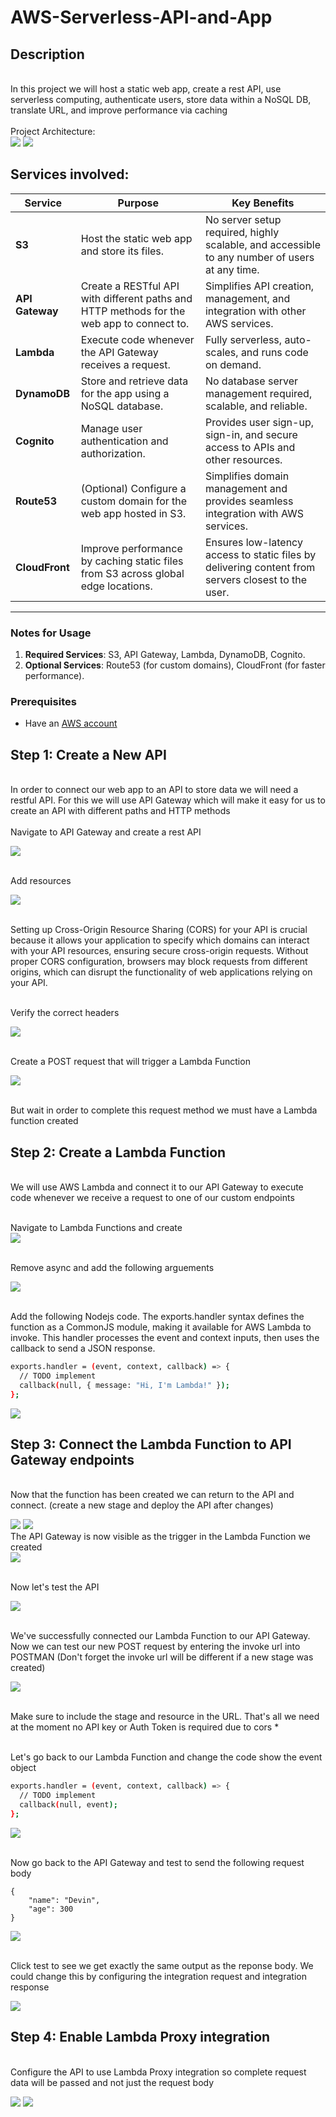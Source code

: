 # AWS-Serverless-API-and-App
<h2>Description</h2>
<br/> In this project we will host a static web app, create a rest API, use serverless computing, authenticate users, store data within a NoSQL DB, translate URL, and improve performance via caching
<br />
<br/> Project Architecture: <br/>
<img src="https://github.com/user-attachments/assets/e4201958-eb72-4d2e-9f54-91836f0037ea"/>

<img src="https://github.com/user-attachments/assets/ac10e086-d864-4026-9626-887595fe7999"/>
<h2> Services involved: </h2>

| **Service**    | **Purpose**                                                                                     | **Key Benefits**                                                                                     |
|-----------------|-----------------------------------------------------------------------------------------------|-----------------------------------------------------------------------------------------------------|
| **S3**          | Host the static web app and store its files.                                                   | No server setup required, highly scalable, and accessible to any number of users at any time.       |
| **API Gateway** | Create a RESTful API with different paths and HTTP methods for the web app to connect to.       | Simplifies API creation, management, and integration with other AWS services.                       |
| **Lambda**      | Execute code whenever the API Gateway receives a request.                                       | Fully serverless, auto-scales, and runs code on demand.                                             |
| **DynamoDB**    | Store and retrieve data for the app using a NoSQL database.                                     | No database server management required, scalable, and reliable.                                     |
| **Cognito**     | Manage user authentication and authorization.                                                  | Provides user sign-up, sign-in, and secure access to APIs and other resources.                      |
| **Route53**     | (Optional) Configure a custom domain for the web app hosted in S3.                             | Simplifies domain management and provides seamless integration with AWS services.                   |
| **CloudFront**  | Improve performance by caching static files from S3 across global edge locations.              | Ensures low-latency access to static files by delivering content from servers closest to the user.   |

---

### **Notes for Usage**
1. **Required Services**: S3, API Gateway, Lambda, DynamoDB, Cognito.
2. **Optional Services**: Route53 (for custom domains), CloudFront (for faster performance).  



<p align="center">
  
### **Prerequisites**  
- Have an [AWS account](https://aws.amazon.com/console/)   

 ##  Step 1: Create a New API


<br/> In order to connect our web app to an API to store data we will need a restful API. For this we will use API Gateway which will make it easy for us to create an API with different paths and HTTP methods <br/>
 <br/> Navigate to API Gateway and create a rest API <br/>

 <img src="https://github.com/user-attachments/assets/11d8c3ae-5767-4509-bf4f-700a5880172e"/>

  <br/> Add resources <br/>

 <img src="https://github.com/user-attachments/assets/fc2510af-873e-47a0-97cc-9f892c5461cb"/>
 
<br/> Setting up Cross-Origin Resource Sharing (CORS) for your API is crucial because it allows your application to specify which domains can interact with your API resources, ensuring secure cross-origin requests. Without proper CORS configuration, browsers may block requests from different origins, which can disrupt the functionality of web applications relying on your API. <br/>

  <br/> Verify the correct headers <br/>

 <img src="https://github.com/user-attachments/assets/ead6c0cb-a95c-42db-ace2-d6c52eba8597"/>

  <br/> Create a POST request that will trigger a Lambda Function <br/>

 <img src="https://github.com/user-attachments/assets/13b13dc1-1fb8-404d-989c-730b4dd0d004"/>

  <br/> But wait in order to complete this request method we must have a Lambda function created <br/>

  ## Step 2: Create a Lambda Function

<br/> We will use AWS Lambda and connect it to our API Gateway to execute code whenever we receive a request to one of our custom endpoints 
 <br/>

 <br/> Navigate to Lambda Functions and create  <br/>
 <img src="https://github.com/user-attachments/assets/71162284-cec5-4643-bb92-05d9a9a3cb79"/>

  <br/> Remove async and add the following arguements <br/>

 <img src="https://github.com/user-attachments/assets/5e6fe862-2bdd-4be4-8d09-46990aeaecb6"/>

  <br/> Add the following Nodejs code. The exports.handler syntax defines the function as a CommonJS module, making it available for AWS Lambda to invoke. This handler processes the event and context inputs, then uses the callback to send a JSON response.  <br/>

```Bash
exports.handler = (event, context, callback) => {
  // TODO implement
  callback(null, { message: "Hi, I'm Lambda!" });
};
```

 <img src="https://github.com/user-attachments/assets/65d36dae-67e5-4a2e-9542-184ac04836f8"/>


## Step 3: Connect the Lambda Function to API Gateway endpoints 
  <br/> Now that the function has been created we can return to the API and connect. (create a new stage and deploy the API after changes) <br/>

 <img src="https://github.com/user-attachments/assets/89b81a38-091c-44af-b71a-c3f275c89cbf"/>
<img src="https://github.com/user-attachments/assets/7f2e56ef-f849-409e-af18-96e13fa89cdf"/>
<br/> The API Gateway is now visible as the trigger in the Lambda Function we created <br/>
<img src="https://github.com/user-attachments/assets/62035d02-773f-47f7-8039-a647e676d5d6"/>

  <br/> Now let's test the API <br/>

 <img src="https://github.com/user-attachments/assets/a6c6fa57-c0c5-4cb6-9196-c4703428095d"/>

  <br/> We've successfully connected our Lambda Function to our API Gateway. Now we can test our new POST request by entering the invoke url into POSTMAN (Don't forget the invoke url will be different if a new stage was created) <br/>

 
 <img src="https://github.com/user-attachments/assets/2347024e-03a8-418d-bfc4-75b6fbf668a4"/>

<br/> Make sure to include the stage and resource in the URL. That's all we need at the moment no API key or Auth Token is required due to cors * <br/>

<br/> Let's go back to our Lambda Function and change the code show the event object  <br/> 

```Bash
exports.handler = (event, context, callback) => {
  // TODO implement
  callback(null, event);
};
```

<img src="https://github.com/user-attachments/assets/40de24bf-c44a-437a-88ba-21b46e0b4bcc"/>

<br/> Now go back to the API Gateway and test to send the following request body <br/>

```
{
    "name": "Devin",
    "age": 300
}
```

<img src="https://github.com/user-attachments/assets/4db56015-a17c-4937-976e-945cd62d1133"/>

<br/> Click test to see we get exactly the same output as the reponse body. We could change this by configuring the integration request and integration response <br/>

<img src="https://github.com/user-attachments/assets/932647cf-d253-451b-ae61-163c4ec289c0"/>

## Step 4: Enable Lambda Proxy integration 
  
  <br/> Configure the API to use Lambda Proxy integration so complete request data will be passed and not just the request body   <br/>


 <img src="https://github.com/user-attachments/assets/a9f40115-4ec0-44ce-aa63-c04245c7db76"/>
<img src="https://github.com/user-attachments/assets/cbe36dfa-c714-4de4-aec1-7891c7a57d95"/>

  <br/>  <br/>

 <img src=""/>

  <br/> <br/>

 <img src=""/>

  <br/> <br/>

 <img src=""/>

  <br/> <br/>

 <img src=""/>

  <br/> <br/>

 <img src=""/>

  <br/> <br/>

 <img src=""/>

  <br/> <br/>

 <img src=""/>

  <br/> <br/>

 <img src=""/>

 <br/> <br/>

 <img src=""/>

 <br/> <br/>

 <img src=""/>

 <br/> <br/>

 <img src=""/>

 <br/> <br/>

 <img src=""/>

 <br/> <br/>

 <img src=""/>

 <br/> <br/>

 <img src=""/>

 <br/> <br/>

 <img src=""/>

 <br/> <br/>

 <img src=""/>

 <br/> <br/>

 <img src=""/>

 <br/> <br/>

 <img src=""/>

 <br/> <br/>

 <img src=""/>

 <br/> <br/>

 <img src=""/>
